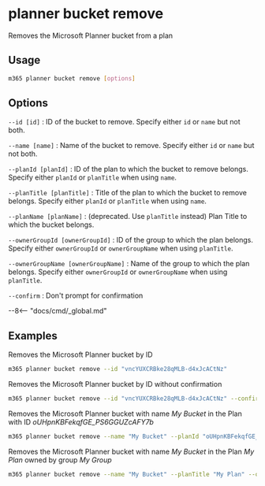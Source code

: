 # planner bucket remove

Removes the Microsoft Planner bucket from a plan

## Usage

```sh
m365 planner bucket remove [options]
```

## Options

`--id [id]`
: ID of the bucket to remove. Specify either `id` or `name` but not both.

`--name [name]`
: Name of the bucket to remove. Specify either `id` or `name` but not both.

`--planId [planId]`
: ID of the plan to which the bucket to remove belongs. Specify either `planId` or `planTitle` when using `name`.

`--planTitle [planTitle]`
: Title of the plan to which the bucket to remove belongs. Specify either `planId` or `planTitle` when using `name`.

`--planName [planName]`
: (deprecated. Use `planTitle` instead) Plan Title to which the bucket belongs.

`--ownerGroupId [ownerGroupId]`
: ID of the group to which the plan belongs. Specify either `ownerGroupId` or `ownerGroupName` when using `planTitle`.

`--ownerGroupName [ownerGroupName]`
: Name of the group to which the plan belongs. Specify either `ownerGroupId` or `ownerGroupName` when using `planTitle`.

`--confirm`
: Don't prompt for confirmation

--8<-- "docs/cmd/_global.md"

## Examples

Removes the Microsoft Planner bucket by ID

```sh
m365 planner bucket remove --id "vncYUXCRBke28qMLB-d4xJcACtNz"
```

Removes the Microsoft Planner bucket by ID without confirmation

```sh
m365 planner bucket remove --id "vncYUXCRBke28qMLB-d4xJcACtNz" --confirm
```

Removes the Microsoft Planner bucket with name _My Bucket_ in the Plan with ID _oUHpnKBFekqfGE_PS6GGUZcAFY7b_

```sh
m365 planner bucket remove --name "My Bucket" --planId "oUHpnKBFekqfGE_PS6GGUZcAFY7b"
```

Removes the Microsoft Planner bucket with name _My Bucket_ in the Plan _My Plan_ owned by group _My Group_

```sh
m365 planner bucket remove --name "My Bucket" --planTitle "My Plan" --ownerGroupName "My Group"
```
